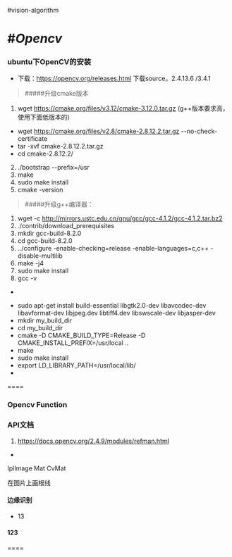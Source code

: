 #vision-algorithm


#*Opencv*
===
### ubuntu下OpenCV的安装
* 下载：https://opencv.org/releases.html 下载source。2.4.13.6 /3.4.1

>#####升级cmake版本
1. wget https://cmake.org/files/v3.12/cmake-3.12.0.tar.gz (g++版本要求高，使用下面低版本的)
* wget https://cmake.org/files/v2.8/cmake-2.8.12.2.tar.gz --no-check-certificate
*  tar -xvf cmake-2.8.12.2.tar.gz 
* cd cmake-2.8.12.2/ 
2. ./bootstrap --prefix=/usr
3. make
4. sudo make install
5. cmake -version

>#####升级g++编译器：
1. wget -c http://mirrors.ustc.edu.cn/gnu/gcc/gcc-4.1.2/gcc-4.1.2.tar.bz2      
2. ./contrib/download_prerequisites
3. mkdir gcc-build-8.2.0
4.  cd gcc-build-8.2.0  
5. ../configure -enable-checking=release -enable-languages=c,c++ -disable-multilib  
6. make -j4
7. sudo make install
8. gcc -v


* ~~~sudo apt-get install cmake ~~~


* sudo apt-get install build-essential libgtk2.0-dev libavcodec-dev libavformat-dev libjpeg.dev libtiff4.dev libswscale-dev libjasper-dev  
* mkdir my_build_dir
* cd  my_build_dir
* cmake -D CMAKE_BUILD_TYPE=Release -D CMAKE_INSTALL_PREFIX=/usr/local ..
* make 
* sudo make install
* export LD_LIBRARY_PATH=/usr/local/lib/
*
====
### Opencv Function

### API文档
>
1. https://docs.opencv.org/2.4.9/modules/refman.html
* 

IplImage
Mat
CvMat

在图片上画根线



#### 边缘识别
> 
* 13

####  123

====









